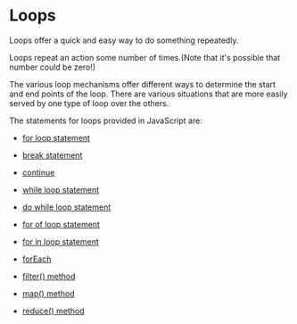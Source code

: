 # Loops

Loops offer a quick and easy way to do something repeatedly.

Loops repeat an action some number of times.(Note that it's possible that number could be zero!)

The various loop mechanisms offer different ways to determine the start and end points of the loop. There are various situations that are more easily served by one type of loop over the others.

The statements for loops provided in JavaScript are:

- [for loop statement](https://github.com/reachbheru/learn-js/blob/main/Basics/Loops/for_loop.md)

- [break statement](https://github.com/reachbheru/learn-js/blob/main/Basics/Loops/break_statement.md)

- [continue](https://github.com/reachbheru/learn-js/blob/main/Basics/Loops/continue_statement.md)

- [while loop statement](https://github.com/reachbheru/learn-js/blob/main/Basics/Loops/while_loop.md)

- [do while loop statement](https://github.com/reachbheru/learn-js/blob/main/Basics/Loops/do_while_loop.md)

- [for of loop statement](https://github.com/reachbheru/learn-js/blob/main/Basics/Loops/for_of.md)

- [for in loop statement](https://github.com/reachbheru/learn-js/blob/main/Basics/Loops/for_in.md)

- [forEach](https://github.com/reachbheru/learn-js/blob/main/Basics/Loops/forEach.md)

- [filter() method](https://github.com/reachbheru/learn-js/blob/main/Basics/Loops/filter().md)

- [map() method](https://github.com/reachbheru/learn-js/blob/main/Basics/Loops/map().md)

- [reduce() method](https://github.com/reachbheru/learn-js/blob/main/Basics/Loops/reduce().md)
